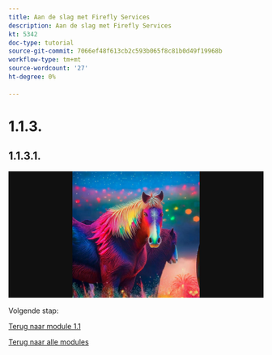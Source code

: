 ```yaml
---
title: Aan de slag met Firefly Services
description: Aan de slag met Firefly Services
kt: 5342
doc-type: tutorial
source-git-commit: 7066ef48f613cb2c593b065f8c81b0d49f19968b
workflow-type: tm+mt
source-wordcount: '27'
ht-degree: 0%

---
```


# 1.1.3.

## 1.1.3.1.

![ Azure Opslag ](./images/az26.png)

Volgende stap:

[Terug naar module 1.1](./firefly-services.md)

[Terug naar alle modules](./../../../overview.md)
